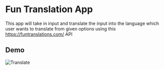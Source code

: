 # Fun Translation App

This app will take in input and translate the input into the language which user wants to translate from given options using this https://funtranslations.com/ API

## Demo

![Translate](https://user-images.githubusercontent.com/70641781/182995373-a80b864a-e794-4abe-bf5f-0b9ab127d4a2.gif)
